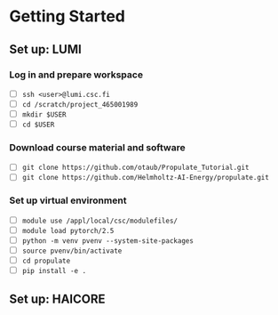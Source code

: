 # Getting Started

## Set up: LUMI

### Log in and prepare workspace
- [ ] `ssh <user>@lumi.csc.fi`
- [ ] `cd /scratch/project_465001989`
- [ ] `mkdir $USER`
- [ ] `cd $USER`

### Download course material and software
- [ ] `git clone https://github.com/otaub/Propulate_Tutorial.git`
- [ ] `git clone https://github.com/Helmholtz-AI-Energy/propulate.git`

### Set up virtual environment
- [ ] `module use /appl/local/csc/modulefiles/`
- [ ] `module load pytorch/2.5`
- [ ] `python -m venv pvenv --system-site-packages`
- [ ] `source pvenv/bin/activate`
- [ ] `cd propulate`
- [ ] `pip install -e .`

## Set up: HAICORE
